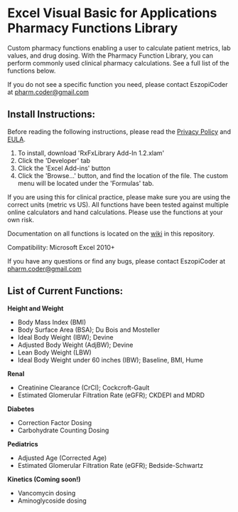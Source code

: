 # Excel Visual Basic for Applications Pharmacy Functions Library

Custom pharmacy functions enabling a user to calculate patient metrics, lab values, and drug dosing. With the Pharmacy Function Library, you can perform commonly used clinical pharmacy calculations. See a full list of the functions below.


If you do not see a specific function you need, please contact EszopiCoder at pharm.coder@gmail.com

## Install Instructions:
Before reading the following instructions, please read the [Privacy Policy](https://github.com/EszopiCoder/excel-rx-fx-library/wiki/Privacy-Policy) and [EULA](https://github.com/EszopiCoder/excel-rx-fx-library/wiki/EULA).
1. To install, download 'RxFxLibrary Add-In 1.2.xlam'
2. Click the 'Developer' tab
3. Click the 'Excel Add-ins' button
4. Click the 'Browse...' button, and find the location of the file. The custom menu will be located under the 'Formulas' tab.

If you are using this for clinical practice, please make sure you are using the correct units (metric vs US). All functions have been tested against multiple online calculators and hand calculations. Please use the functions at your own risk.


Documentation on all functions is located on the [wiki](https://github.com/EszopiCoder/excel-rx-fx-library/wiki) in this repository.


Compatibility: Microsoft Excel 2010+


If you have any questions or find any bugs, please contact EszopiCoder at pharm.coder@gmail.com

## List of Current Functions:
**Height and Weight**
- Body Mass Index (BMI)
- Body Surface Area (BSA); Du Bois and Mosteller
- Ideal Body Weight (IBW); Devine
- Adjusted Body Weight (AdjBW); Devine
- Lean Body Weight (LBW)
- Ideal Body Weight under 60 inches (IBW); Baseline, BMI, Hume


**Renal**
- Creatinine Clearance (CrCl); Cockcroft-Gault 
- Estimated Glomerular Filtration Rate (eGFR); CKDEPI and MDRD


**Diabetes**
- Correction Factor Dosing
- Carbohydrate Counting Dosing


**Pediatrics**
- Adjusted Age (Corrected Age)
- Estimated Glomerular Filtration Rate (eGFR); Bedside-Schwartz


**Kinetics (Coming soon!)**
- Vancomycin dosing
- Aminoglycoside dosing
